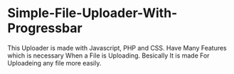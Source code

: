 # Simple-File-Uploader-With-Progressbar
This Uploader is made with Javascript, PHP and CSS. Have Many Features which is necessary When a File is Uploading. Besically It is made For Uploadeing any file more easily.
